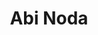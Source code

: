 ---
title: "Abi Noda"
description: "Programmer and entrepreneur. I write about entrepreneurship and engineering management."
---
